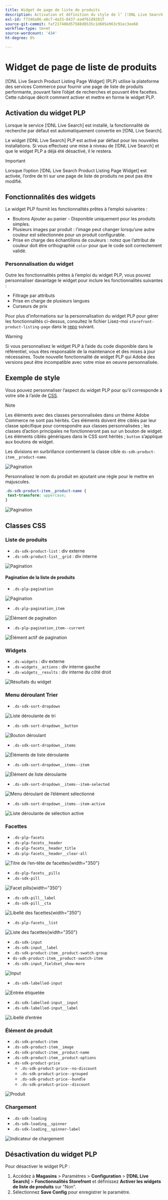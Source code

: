 ```yaml
---
title: Widget de page de liste de produits
description: Activation et définition du style de l’ [!DNL Live Search Product Listing Page Widget]
exl-id: f7346a06-a8c7-4a33-8437-ea4f61d9281f
source-git-commit: faf217486d57588d8535c1d605e963c91ec3ee68
workflow-type: tm+mt
source-wordcount: '434'
ht-degree: 0%

---
```


# Widget de page de liste de produits

[!DNL Live Search Product Listing Page Widget] (PLP) utilise la plateforme des services Commerce pour fournir une page de liste de produits performante, pouvant faire l’objet de recherches et pouvant être facettes. Cette rubrique décrit comment activer et mettre en forme le widget PLP.

## Activation du widget PLP

Lorsque le service [!DNL Live Search] est installé, la fonctionnalité de recherche par défaut est automatiquement convertie en [!DNL Live Search].

Le widget [!DNL Live Search] PLP est activé par défaut pour les nouvelles installations. Si vous effectuez une mise à niveau de [!DNL Live Search] et que le widget PLP a déjà été désactivé, il le restera.

>[!IMPORTANT]
>
>Lorsque l’option [!DNL Live Search Product Listing Page Widget] est activée, l’ordre de tri sur une page de liste de produits ne peut pas être modifié.

## Fonctionnalités des widgets

Le widget PLP fournit les fonctionnalités prêtes à l’emploi suivantes :

- Boutons Ajouter au panier - Disponible uniquement pour les produits simples.
- Plusieurs images par produit : l’image peut changer lorsqu’une autre couleur est sélectionnée pour un produit configurable.
- Prise en charge des échantillons de couleurs : notez que l’attribut de couleur doit être orthographié `color` pour que le code soit correctement validé.

### Personnalisation du widget

Outre les fonctionnalités prêtes à l’emploi du widget PLP, vous pouvez personnaliser davantage le widget pour inclure les fonctionnalités suivantes :

- Filtrage par attributs
- Prise en charge de plusieurs langues
- Curseurs de prix

Pour plus d’informations sur la personnalisation du widget PLP pour gérer les fonctionnalités ci-dessus, consultez le fichier Lisez-moi `storefront-product-listing-page` dans le [repo](https://github.com/adobe/storefront-product-listing-page/) suivant.

>[!WARNING]
>
>Si vous personnalisez le widget PLP à l’aide du code disponible dans le référentiel, vous êtes responsable de la maintenance et des mises à jour nécessaires. Toute nouvelle fonctionnalité de widget PLP qui Adobe des versions peut être incompatible avec votre mise en oeuvre personnalisée.

## Exemple de style

Vous pouvez personnaliser l’aspect du widget PLP pour qu’il corresponde à votre site à l’aide de [CSS](https://developer.adobe.com/commerce/frontend-core/guide/css/).

>[!NOTE]
>
>Les éléments avec des classes personnalisées dans un thème Adobe Commerce ne sont pas hérités. Ces éléments doivent être ciblés par leur classe spécifique pour correspondre aux classes personnalisées ; les classes d’action principales ne fonctionneront pas sur un bouton de widget. Les éléments ciblés génériques dans le CSS sont hérités ; `button` s’applique aux boutons de widget.

Les divisions en surbrillance contiennent la classe cible `ds-sdk-product-item__product-name`.

![Pagination](assets/plp-css-example.png)

Personnalisez le nom du produit en ajoutant une règle pour le mettre en majuscules.

```css
.ds-sdk-product-item__product-name {
 text-transform: uppercase;
}
```

![Pagination](assets/plp-css-example-after.png)

## Classes CSS

### Liste de produits

- `.ds-sdk-product-list` : div externe
- `.ds-sdk-product-list__grid` : div interne

![Pagination](assets/plp-css-product-list.png)

#### Pagination de la liste de produits

- `.ds-plp-pagination`

![Pagination](assets/plp-css-pagination.png)

- `.ds-plp-pagination_item`

![Élément de pagination](assets/plp-css-pagination-item.png)

- `.ds-plp-pagination_item--current`

![Élément actif de pagination](assets/plp-css-pagination-item-current.png)

### Widgets

- `.ds-widgets` : div externe
- `.ds-widgets__actions` : div interne gauche
- `.ds-widgets__results` : div interne du côté droit

![Résultats du widget](assets/plp-css-widgets.png)

### Menu déroulant Trier

- `.ds-sdk-sort-dropdown`

![Liste déroulante de tri](assets/plp-css-dropdown.png)

- `.ds-sdk-sort-dropdown__button`

![Bouton déroulant](assets/plp-css-dropdown-button.png)

- `.ds-sdk-sort-dropdown__items`

![Éléments de liste déroulante](assets/plp-css-dropdown-items.png)

- `.ds-sdk-sort-dropdown__items--item`

![Élément de liste déroulante](assets/plp-css-dropdown-item.png)

- `.ds-sdk-sort-dropdown__items--item-selected`

![Menu déroulant de l’élément sélectionné](assets/plp-css-dropdown-selected.png)

- `.ds-sdk-sort-dropdown__items--item-active`

![Liste déroulante de sélection active](assets/plp-css-dropdown-active.png)

### Facettes

- `.ds-plp-facets`
- `.ds-plp-facets__header`
- `.ds-plp-facets__header_title`
- `.ds-plp-facets__header__clear-all`

![Titre de l’en-tête de facettes](assets/plp-css-facets-title-clear.png){width="350"}

- `.ds-plp-facets__pills`
- `.ds-sdk-pill`

![Facet pills](assets/plp-css-facets-pill.png){width="350"}

- `.ds-sdk-pill__label`
- `.ds-sdk-pill__cta`

![Libellé des facettes](assets/plp-css-pill-label-cta.png){width="350"}

- `.ds-plp-facets__list`

![Liste des facettes](assets/plp-css-facets-list.png){width="350"}

- `.ds-sdk-input`
- `.ds-sdk-input__label`
- `.ds-sdk-product-item__product-swatch-group`
- `ds-sdk-product-item__product-swatch-item`
- `.ds-sdk-input_fieldset_show-more`

![Input](assets/plp-css-sdk-input.png)

- `.ds-sdk-labelled-input`

![Entrée étiquetée](assets/plp-css-labelled-input.png)

- `.ds-sdk-labelled-input__input`
- `.ds-sdk-labelled-input__label`

![Libellé d’entrée](assets/plp-css-labelled-input-label.png)

### Élément de produit

- `.ds-sdk-product-item`
- `.ds-sdk-product-item__image`
- `.ds-sdk-product-item__product-name`
- `.ds-sdk-product-item__product-options`
- `.ds-sdk-product-price`
   - `.ds-sdk-product-price--no-discount`
   - `.ds-sdk-product-price--grouped`
   - `.ds-sdk-product-price--bundle`
   - `.ds-sdk-product-price--discount`

![Produit](assets/plp-css-product.png)

### Chargement

- `.ds-sdk-loading`
- `.ds-sdk-loading__spinner`
- `.ds-sdk-loading__spinner-label`

![Indicateur de chargement](assets/plp-css-loading.png)

## Désactivation du widget PLP

Pour désactiver le widget PLP :

1. Accédez à **Magasins** > Paramètres > **Configuration** > **[!DNL Live Search]** > **Fonctionnalités Storefront** et définissez **Activer les widgets de liste de produits** sur &quot;Non&quot;.
1. Sélectionnez **Save Config** pour enregistrer le paramètre.
